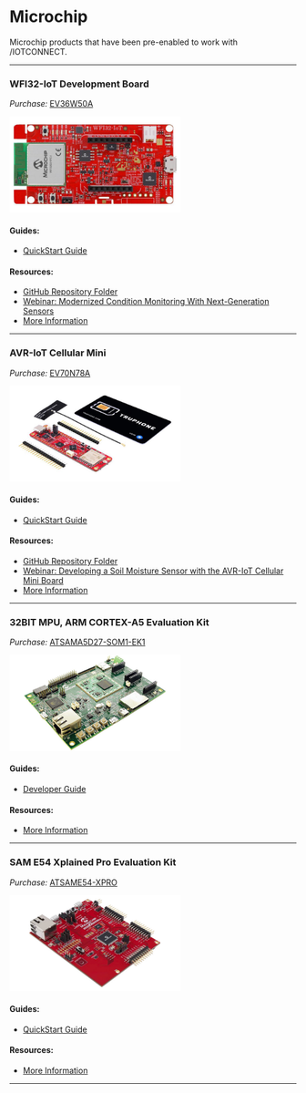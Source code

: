 # Microchip

Microchip products that have been pre-enabled to work with /IOTCONNECT.

---

### WFI32-IoT Development Board
*Purchase:*  [EV36W50A](https://www.avnet.com/shop/us/products/microchip/ev36w50a-3074457345653385127/)

<img src="EV36W50A.jpg" width="300" title="EV36W50A">

#### Guides:
* [QuickStart Guide](https://github.com/avnet-iotconnect/iotc-azurertos-sdk/tree/main/samples/wfi32iot)

#### Resources:
* [GitHub Repository Folder](https://github.com/avnet-iotconnect/iotc-azurertos-sdk/tree/main/samples/wfi32iot)
* [Webinar: Modernized Condition Monitoring With Next-Generation Sensors](https://event.webcasts.com/starthere.jsp?ei=1689041&tp_key=dc351d6c73)
* [More Information](https://www.avnet.com/iotconnect/microchip)

---

### AVR-IoT Cellular Mini
*Purchase:*  [EV70N78A](https://www.avnet.com/shop/us/products/microchip/ev70n78a-3074457345652818957/)

<img src="EV70N78A.jpg" width="300" title="EV70N78A">

#### Guides:
* [QuickStart Guide](https://github.com/avnet-iotconnect/iotc-arduino-mchp-avr-sdk)

#### Resources:
* [GitHub Repository Folder](https://github.com/avnet-iotconnect/iotc-arduino-mchp-avr-sdk)
* [Webinar: Developing a Soil Moisture Sensor with the AVR-IoT Cellular Mini Board](https://event.on24.com/wcc/r/4748672/A0619108F2303A3D794F5AFE8D4B9FA2)
* [More Information](https://www.avnet.com/iotconnect/microchip)

---

### 32BIT MPU, ARM CORTEX-A5 Evaluation Kit
*Purchase:*  [ATSAMA5D27-SOM1-EK1](https://www.newark.com/microchip/atsama5d27-som1-ek1/eval-board-32bit-mpu-arm-cortex/dp/44AC2213)

<img src="ATSAMA5D27-SOM1-EK1.jpg" width="300" title="ATSAMA5D27-SOM1-EK1">

#### Guides:
* [Developer Guide](https://github.com/avnet-iotconnect/meta-iotconnect-docs?tab=readme-ov-file)

#### Resources:
* [More Information](https://www.avnet.com/iotconnect/microchip)

---

### SAM E54 Xplained Pro Evaluation Kit
*Purchase:*  [ATSAME54-XPRO](https://www.avnet.com/shop/us/products/microchip/atsame54-xpro-3074457345632695712)

<img src="ATSAME54-XPRO.jpg" width="300" title="AATSAME54-XPRO">

#### Guides:
* [QuickStart Guide](https://github.com/avnet-iotconnect/iotc-azurertos-sdk/tree/main/samples/same54xpro)

#### Resources:
* [More Information](https://www.avnet.com/iotconnect/microchip)

---
